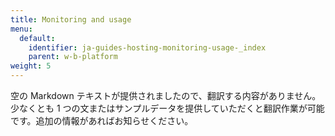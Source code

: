 ```yaml
---
title: Monitoring and usage
menu:
  default:
    identifier: ja-guides-hosting-monitoring-usage-_index
    parent: w-b-platform
weight: 5
---
```


空の Markdown テキストが提供されましたので、翻訳する内容がありません。少なくとも 1 つの文またはサンプルデータを提供していただくと翻訳作業が可能です。追加の情報があればお知らせください。